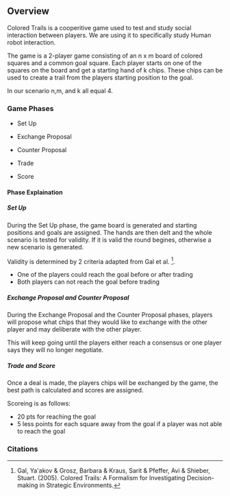 ## Overview

Colored Trails is a cooperitive game used to test and study social interaction between players. We are using it to specifically study Human robot interaction.

The game is a 2-player game consisting of an n x m board of colored squares and a common goal square. Each player starts on one of the squares on the board and get a starting hand of k chips. These chips can be used to create a trail from the players starting position to the goal.

In our scenario n,m, and k all equal 4.

### Game Phases

- Set Up

- Exchange Proposal

- Counter Proposal

- Trade

- Score

#### Phase Explaination

##### Set Up

During the Set Up phase, the game board is generated and starting positions and goals are assigned. The hands are then delt and the whole scenario is tested for validity. If it is valid the round begines, otherwise a new scenario is generated.

Validity is determined by 2 criteria adapted from Gal et al. [^1].

- One of the players could reach the goal before or after trading
- Both players can not reach the goal before trading

##### Exchange Proposal and Counter Proposal

During the Exchange Proposal and the Counter Proposal phases, players will propose what chips that they would like to exchange with the other player and may deliberate with the other player.

This will keep going until the players either reach a consensus or one player says they will no longer negotiate.

##### Trade and Score

Once a deal is made, the players chips will be exchanged by the game, the best path is calculated and scores are assigned.

Scoreing is as follows:

- 20 pts for reaching the goal
- 5 less points for each square away from the goal if a player was not able to reach the goal

### Citations

[^1]: Gal, Ya'akov & Grosz, Barbara & Kraus, Sarit & Pfeffer, Avi & Shieber, Stuart. (2005). Colored Trails: A Formalism for Investigating Decision-making in Strategic Environments.
